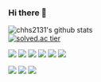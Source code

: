 ### Hi there 👋

<!--
**chhs2131/chhs2131** is a ✨ _special_ ✨ repository because its `README.md` (this file) appears on your GitHub profile.

Here are some ideas to get you started:

- 🔭 I’m currently working on ...
- 🌱 I’m currently learning ...
- 👯 I’m looking to collaborate on ...
- 🤔 I’m looking for help with ...
- 💬 Ask me about ...
- 📫 How to reach me: ...
- 😄 Pronouns: ...
- ⚡ Fun fact: ...
-->

![chhs2131's github stats](https://github-readme-stats.vercel.app/api?username=chhs2131&show_icons=true)  
[![solved.ac tier](http://mazassumnida.wtf/api/generate_badge?boj=chhs2131)](https://solved.ac/chhs2131)  

<img src="https://img.shields.io/badge/C-00599C?style=flat-square&logo=C&logoColor=white"/></a>
<img src="https://img.shields.io/badge/C++-00599C?style=flat-square&logo=C%2B%2B&logoColor=white"/></a>
<img src="https://img.shields.io/badge/Python-3766AB?style=flat-square&logo=Python&logoColor=white"/></a>
<img src="https://img.shields.io/badge/Linux-FCC624?style=flat-square&logo=Linux&logoColor=white"/></a>
<img src="https://img.shields.io/badge/Pi-A22846?style=flat-square&logo=RaspberryPi&logoColor=white"/></a>
<img src="https://img.shields.io/badge/Arduino-00979D?style=flat-square&logo=Arduino&logoColor=white"/></a>
  
<img src="https://img.shields.io/badge/vim-019733?style=flat-square&logo=Vim&logoColor=white"/></a>
<img src="https://img.shields.io/badge/VS-5C2D91?style=flat-square&logo=VisualStudio&logoColor=white"/></a>
<img src="https://img.shields.io/badge/VScode-007ACC?style=flat-square&logo=VisualStudioCode&logoColor=white"/></a>
